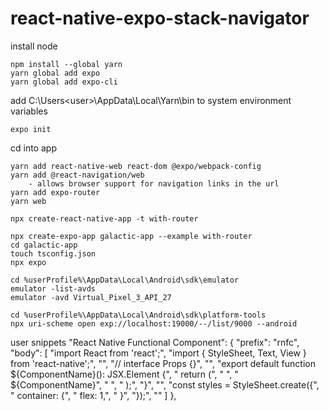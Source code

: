 # react-native-expo-stack-navigator

install node

```
npm install --global yarn
yarn global add expo
yarn global add expo-cli
```

add C:\Users\<user>\AppData\Local\Yarn\bin to system environment variables

```
expo init
```

cd into app

```
yarn add react-native-web react-dom @expo/webpack-config
yarn add @react-navigation/web
    - allows browser support for navigation links in the url
yarn add expo-router
yarn web
```

```
npx create-react-native-app -t with-router
```

```
npx create-expo-app galactic-app --example with-router
cd galactic-app
touch tsconfig.json
npx expo

cd %userProfile%\AppData\Local\Android\sdk\emulator
emulator -list-avds
emulator -avd Virtual_Pixel_3_API_27

cd %userProfile%\AppData\Local\Android\sdk\platform-tools
npx uri-scheme open exp://localhost:19000/--/list/9000 --android
```

user snippets
"React Native Functional Component": {
"prefix": "rnfc",
"body": [
"import React from 'react';",
"import { StyleSheet, Text, View } from 'react-native';",
"",
"// interface Props {}",
"",
"export default function ${ComponentName}(): JSX.Element {",
" return (",
" <View style={styles.container}>",
" <Text>${ComponentName}</Text>",
" </View>",
" );",
"}",
"",
"const styles = StyleSheet.create({",
" container: {",
" flex: 1,",
" }",
"});",
""
]
},
